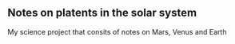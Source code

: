 ## Notes on platents in the solar system

My science project that consits of notes on Mars, Venus and Earth
